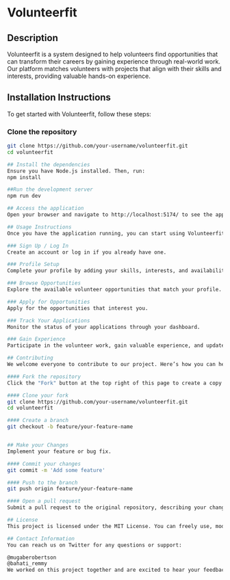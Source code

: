 # Volunteerfit

## Description
Volunteerfit is a system designed to help volunteers find opportunities that can transform their careers by gaining experience through real-world work. Our platform matches volunteers with projects that align with their skills and interests, providing valuable hands-on experience.

## Installation Instructions
To get started with Volunteerfit, follow these steps:

### Clone the repository
```sh
git clone https://github.com/your-username/volunteerfit.git
cd volunteerfit

## Install the dependencies
Ensure you have Node.js installed. Then, run:
npm install

##Run the development server
npm run dev

## Access the application
Open your browser and navigate to http://localhost:5174/ to see the application in action.

## Usage Instructions
Once you have the application running, you can start using Volunteerfit as follows:

### Sign Up / Log In
Create an account or log in if you already have one.

### Profile Setup
Complete your profile by adding your skills, interests, and availability.

### Browse Opportunities
Explore the available volunteer opportunities that match your profile.

### Apply for Opportunities
Apply for the opportunities that interest you.

### Track Your Applications
Monitor the status of your applications through your dashboard.

### Gain Experience
Participate in the volunteer work, gain valuable experience, and update your profile with new skills.

## Contributing
We welcome everyone to contribute to our project. Here’s how you can help:

#### Fork the repository
Click the "Fork" button at the top right of this page to create a copy of the repository on your GitHub account.

#### Clone your fork
git clone https://github.com/your-username/volunteerfit.git
cd volunteerfit

#### Create a branch
git checkout -b feature/your-feature-name


## Make your Changes
Implement your feature or bug fix.

#### Commit your changes
git commit -m 'Add some feature'

#### Push to the branch
git push origin feature/your-feature-name

#### Open a pull request
Submit a pull request to the original repository, describing your changes in detail.

## License
This project is licensed under the MIT License. You can freely use, modify, and distribute this software. See the LICENSE file for more details.

## Contact Information
You can reach us on Twitter for any questions or support:

@mugaberobertson
@bahati_remmy
We worked on this project together and are excited to hear your feedback and contributions!